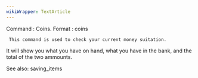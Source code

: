 ```yaml
---
wikiWrapper: TextArticle
---
```

Command : Coins.
Format  : coins

     This command is used to check your current money suitation.  
It will show you what you have on hand, what you have in the bank, and
the total of the two ammounts.

See also: saving_items
